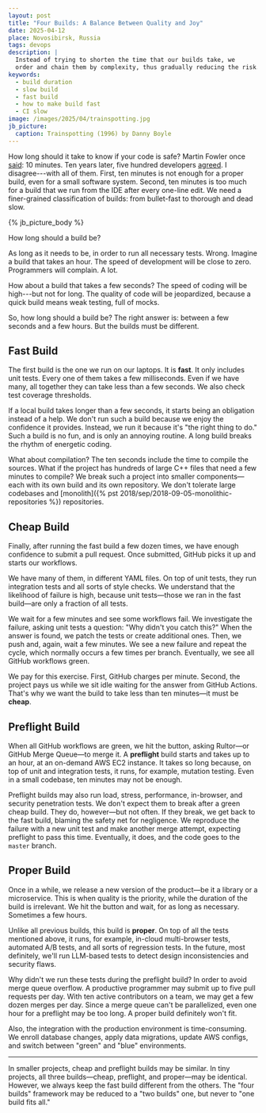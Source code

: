 ```yaml
---
layout: post
title: "Four Builds: A Balance Between Quality and Joy"
date: 2025-04-12
place: Novosibirsk, Russia
tags: devops
description: |
  Instead of trying to shorten the time that our builds take, we
  order and chain them by complexity, thus gradually reducing the risk.
keywords:
  - build duration
  - slow build
  - fast build
  - how to make build fast
  - CI slow
image: /images/2025/04/trainspotting.jpg
jb_picture:
  caption: Trainspotting (1996) by Danny Boyle
---
```


How long should it take to know if your code is safe?
Martin Fowler once [said][Fowler]: 10 minutes.
Ten years later, five hundred developers [agreed][Hiltor].
I disagree---with all of them.
First, ten minutes is not enough for a proper build, even for a small software system.
Second, ten minutes is too much for a build that we run from the IDE after every one-line edit.
We need a finer-grained classification of builds: from bullet-fast to thorough and dead slow.

<!--more-->

{% jb_picture_body %}

How long should a build be?

As long as it needs to be, in order to run all necessary tests.
Wrong.
Imagine a build that takes an hour.
The speed of development will be close to zero.
Programmers will complain.
A lot.

How about a build that takes a few seconds?
The speed of coding will be high---but not for long.
The quality of code will be jeopardized, because a quick build means weak testing, full of mocks.

So, how long should a build be?
The right answer is: between a few seconds and a few hours.
But the builds must be different.

## Fast Build

The first build is the one we run on our laptops.
It is **fast**.
It only includes unit tests.
Every one of them takes a few milliseconds.
Even if we have many, all together they can take less than a few seconds.
We also check test coverage thresholds.

If a local build takes longer than a few seconds, it starts being an obligation instead of a help.
We don't run such a build because we enjoy the confidence it provides.
Instead, we run it because it's "the right thing to do."
Such a build is no fun, and is only an annoying routine.
A long build breaks the rhythm of energetic coding.

What about compilation?
The ten seconds include the time to compile the sources.
What if the project has hundreds of large C++ files that need a few minutes to compile?
We break such a project into smaller components—each with its own build and its own repository.
We don't tolerate large codebases and [monolith]({% pst 2018/sep/2018-09-05-monolithic-repositories %}) repositories.

## Cheap Build

Finally, after running the fast build a few dozen times, we have enough confidence to submit a pull request.
Once submitted, GitHub picks it up and starts our workflows.

We have many of them, in different YAML files.
On top of unit tests, they run integration tests and all sorts of style checks.
We understand that the likelihood of failure is high,
because unit tests—those we ran in the fast build—are only a fraction of all tests.

We wait for a few minutes and see some workflows fail.
We investigate the failure, asking unit tests a question: "Why didn't you catch this?"
When the answer is found, we patch the tests or create additional ones.
Then, we push and, again, wait a few minutes.
We see a new failure and repeat the cycle, which normally occurs a few times per branch.
Eventually, we see all GitHub workflows green.

We pay for this exercise.
First, GitHub charges per minute.
Second, the project pays us while we sit idle waiting for the answer from GitHub Actions.
That's why we want the build to take less than ten minutes—it must be **cheap**.

## Preflight Build

When all GitHub workflows are green, we hit the button, asking Rultor—or GitHub Merge Queue—to merge it.
A **preflight** build starts and takes up to an hour, at an on-demand AWS EC2 instance.
It takes so long because, on top of unit and integration tests, it runs, for example, mutation testing.
Even in a small codebase, ten minutes may not be enough.

Preflight builds may also run load, stress, performance, in-browser, and security penetration tests.
We don't expect them to break after a green cheap build.
They do, however—but not often.
If they break, we get back to the fast build, blaming the safety net for negligence.
We reproduce the failure with a new unit test and make another merge attempt, expecting preflight to pass this time.
Eventually, it does, and the code goes to the `master` branch.

## Proper Build

Once in a while, we release a new version of the product—be it a library or a microservice.
This is when quality is the priority, while the duration of the build is irrelevant.
We hit the button and wait, for as long as necessary.
Sometimes a few hours.

Unlike all previous builds, this build is **proper**.
On top of all the tests mentioned above, it runs, for example, in-cloud multi-browser tests, automated A/B tests, and all sorts of regression tests.
In the future, most definitely, we'll run LLM-based tests to detect design inconsistencies and security flaws.

Why didn't we run these tests during the preflight build?
In order to avoid merge queue overflow.
A productive programmer may submit up to five pull requests per day.
With ten active contributors on a team, we may get a few dozen merges per day.
Since a merge queue can't be parallelized, even one hour for a preflight may be too long.
A proper build definitely won't fit.

Also, the integration with the production environment is time-consuming.
We enroll database changes, apply data migrations, update AWS configs, and switch between "green" and "blue" environments.

<hr/>

In smaller projects, cheap and preflight builds may be similar.
In tiny projects, all three builds—cheap, preflight, and proper—may be identical.
However, we always keep the fast build different from the others.
The "four builds" framework may be reduced to a "two builds" one, but never to "one build fits all."


[Fowler]: http://martinfowler.com/articles/continuousIntegration.html
[Hiltor]: https://doi.org/10.1145/3106237.3106270
